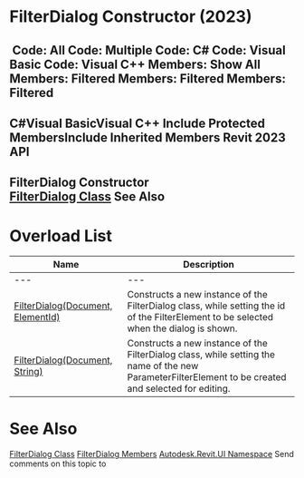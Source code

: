 # FilterDialog Constructor (2023)

﻿
 Code: All Code: Multiple Code: C# Code: Visual Basic Code: Visual C++  Members: Show All Members: Filtered Members: Filtered Members: Filtered   
---  
C#Visual BasicVisual C++
Include Protected MembersInclude Inherited Members
Revit 2023 API  
---  
FilterDialog Constructor   
[FilterDialog Class](9d0df7ca-0a3d-12b3-26b7-d28752220f59.md "FilterDialog Class") See Also  
---  
# Overload List
| Name | Description |
| --- | --- |
| --- | --- | --- |
| [FilterDialog(Document, ElementId)](9eaeb95d-0f62-0b31-159a-3cdaf28111f8.md "FilterDialog Constructor \(Document, ElementId\)") | Constructs a new instance of the FilterDialog class, while setting the id of the FilterElement to be selected when the dialog is shown. |
| [FilterDialog(Document, String)](06d66f18-1b9f-8678-d7ef-e7c0441c7c39.md "FilterDialog Constructor \(Document, String\)") | Constructs a new instance of the FilterDialog class, while setting the name of the new ParameterFilterElement to be created and selected for editing. |

# See Also
[FilterDialog Class](9d0df7ca-0a3d-12b3-26b7-d28752220f59.md "FilterDialog Class")
[FilterDialog Members](502092c3-7c19-4c42-50ec-92a483157bbb.md "FilterDialog Members")
[Autodesk.Revit.UI Namespace](e86fd90a-8957-02a6-da7f-ced248966e3e.md "Autodesk.Revit.UI Namespace")
Send comments on this topic to 